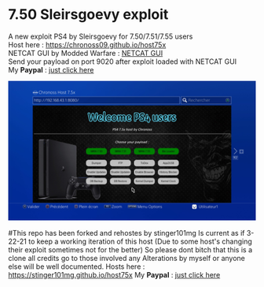 # 7.50 Sleirsgoevy exploit
A new exploit PS4 by Sleirsgoevy for 7.50/7.51/7.55 users  
Host here : https://chronoss09.github.io/host75x  
NETCAT GUI by Modded Warfare : [NETCAT GUI](https://www.mediafire.com/file/zts1sb5vybeylez/NetCat_GUI_by_Modded_Warfare.zip/file)  
Send your payload on port 9020 after exploit loaded with NETCAT GUI  
My __Paypal__ : [just click here](https://www.paypal.com/paypalme/chronoss01)

![Screenshot](https://github.com/chronoss09/host75x/blob/main/20210318003914.jpg)

#This repo has been forked and rehostes by stinger101mg
Is current as if 3-22-21 to keep a working iteration of this host
(Due to some host's changing their exploit sometimes not for the better)
So please dont bitch that this is a clone all credits go to those involved any
Alterations by myself or anyone else will be well documented.
Hosts here : https://stinger101mg.github.io/host75x
My __Paypal__ : [just click here](https://www.paypal.com/paypalme/stinger101mg)
